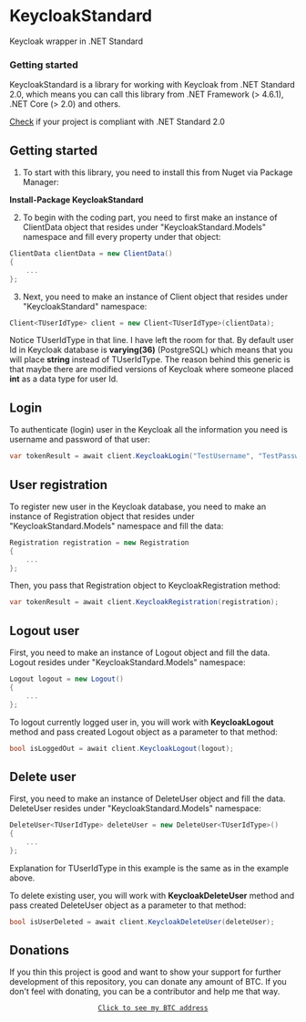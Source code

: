 # KeycloakStandard
Keycloak wrapper in .NET Standard

### Getting started
KeycloakStandard is a library for working with Keycloak from .NET Standard 2.0, which means
you can call this library from .NET Framework (> 4.6.1), .NET Core (> 2.0) and others.

[Check](https://docs.microsoft.com/en-us/dotnet/standard/net-standard#net-implementation-support) if your project is compliant with .NET Standard 2.0
## Getting started

1) To start with this library, you need to install this from Nuget via Package Manager:

**Install-Package KeycloakStandard**

2) To begin with the coding part, you need to first make an instance of ClientData object that resides under
    "KeycloakStandard.Models" namespace and fill every property under that object:

```csharp
ClientData clientData = new ClientData()
{
    ...
};
```

3) Next, you need to make an instance of Client object that resides under
    "KeycloakStandard" namespace:

```csharp
Client<TUserIdType> client = new Client<TUserIdType>(clientData);
```

Notice TUserIdType in that line. I have left the room for that. By default user Id in Keycloak database is **varying(36)**
(PostgreSQL) which means that you will place **string** instead of TUserIdType. The reason behind this generic is that maybe there are
modified versions of Keycloak where someone placed **int** as a data type for user Id.

## Login

To authenticate (login) user in the Keycloak all the information you need is username and password of that user:

```csharp
var tokenResult = await client.KeycloakLogin("TestUsername", "TestPassword");
```

## User registration

To register new user in the Keycloak database, you need to make an instance of Registration object that resides under 
"KeycloakStandard.Models" namespace and fill the data:

```csharp
Registration registration = new Registration
{
    ...
};
```
Then, you pass that Registration object to KeycloakRegistration method:

```csharp
var tokenResult = await client.KeycloakRegistration(registration);
```

## Logout user

First, you need to make an instance of Logout object and fill the data. Logout resides under "KeycloakStandard.Models" namespace:

```csharp
Logout logout = new Logout()
{
    ...
};
```

To logout currently logged user in, you will work with **KeycloakLogout** method and pass created Logout object as
a parameter to that method:

```csharp
bool isLoggedOut = await client.KeycloakLogout(logout);
```

## Delete user

First, you need to make an instance of DeleteUser object and fill the data. DeleteUser resides under "KeycloakStandard.Models" namespace:

```csharp
DeleteUser<TUserIdType> deleteUser = new DeleteUser<TUserIdType>()
{
    ...
};
```

Explanation for TUserIdType in this example is the same as in the example above.

To delete existing user, you will work with **KeycloakDeleteUser** method and pass created DeleteUser object as
a parameter to that method:

```csharp
bool isUserDeleted = await client.KeycloakDeleteUser(deleteUser);
```


## Donations 

If you thin this project is good and want to show your support for further development of this repository, you can donate any amount of BTC. If you don't feel with donating, you can be a contributor and help me that way.

<div style="text-align:center">
    <a href="https://blockchain.info/address/322SRqTS3EeKGaVFuo6xsw8e5Xji4QcJR6">

    Click to see my BTC address
    
</div>
